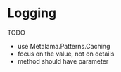 # Logging

TODO

- use Metalama.Patterns.Caching
- focus on the value, not on details
- method should have parameter